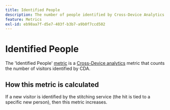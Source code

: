 ```yaml
---
title: Identified People
description: The number of people identified by Cross-Device Analytics.
feature: Metrics
exl-id: eb98aa7f-d5e7-403f-b3b7-a9b0f7ccd502
---
```

# Identified People

The 'Identified People' [metric](overview.md) is a [Cross-Device analytics](../cda/overview.md) metric that counts the number of visitors identified by CDA.

## How this metric is calculated

If a new visitor is identified by the stitching service (the hit is tied to a specific new person), then this metric increases.
